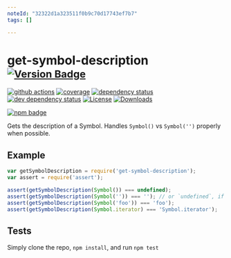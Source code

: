 ```yaml
---
noteId: "32322d1a323511f0b9c70d17743ef7b7"
tags: []

---
```


# get-symbol-description <sup>[![Version Badge][2]][1]</sup>

[![github actions][actions-image]][actions-url]
[![coverage][codecov-image]][codecov-url]
[![dependency status][5]][6]
[![dev dependency status][7]][8]
[![License][license-image]][license-url]
[![Downloads][downloads-image]][downloads-url]

[![npm badge][11]][1]

Gets the description of a Symbol. Handles `Symbol()` vs `Symbol('')` properly when possible.

## Example

```js
var getSymbolDescription = require('get-symbol-description');
var assert = require('assert');

assert(getSymbolDescription(Symbol()) === undefined);
assert(getSymbolDescription(Symbol('')) === ''); // or `undefined`, if in an engine that lacks name inference from concise method
assert(getSymbolDescription(Symbol('foo')) === 'foo');
assert(getSymbolDescription(Symbol.iterator) === 'Symbol.iterator');
```

## Tests
Simply clone the repo, `npm install`, and run `npm test`

[1]: https://npmjs.org/package/get-symbol-description
[2]: https://versionbadg.es/inspect-js/get-symbol-description.svg
[5]: https://david-dm.org/inspect-js/get-symbol-description.svg
[6]: https://david-dm.org/inspect-js/get-symbol-description
[7]: https://david-dm.org/inspect-js/get-symbol-description/dev-status.svg
[8]: https://david-dm.org/inspect-js/get-symbol-description#info=devDependencies
[11]: https://nodei.co/npm/get-symbol-description.png?downloads=true&stars=true
[license-image]: https://img.shields.io/npm/l/get-symbol-description.svg
[license-url]: LICENSE
[downloads-image]: https://img.shields.io/npm/dm/get-symbol-description.svg
[downloads-url]: https://npm-stat.com/charts.html?package=get-symbol-description
[codecov-image]: https://codecov.io/gh/inspect-js/get-symbol-description/branch/main/graphs/badge.svg
[codecov-url]: https://app.codecov.io/gh/inspect-js/get-symbol-description/
[actions-image]: https://img.shields.io/endpoint?url=https://github-actions-badge-u3jn4tfpocch.runkit.sh/inspect-js/get-symbol-description
[actions-url]: https://github.com/inspect-js/get-symbol-description/actions
